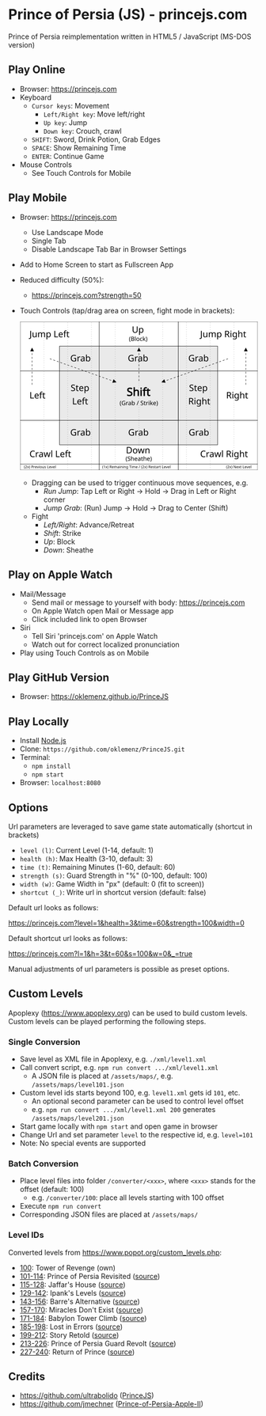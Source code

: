 # Prince of Persia (JS) - princejs.com

Prince of Persia reimplementation written in HTML5 / JavaScript (MS-DOS version)

## Play Online

- Browser: https://princejs.com
- Keyboard
  - `Cursor keys`: Movement
    - `Left/Right key`: Move left/right
    - `Up key`: Jump
    - `Down key`: Crouch, crawl
  - `SHIFT`: Sword, Drink Potion, Grab Edges
  - `SPACE`: Show Remaining Time
  - `ENTER`: Continue Game
- Mouse Controls
  - See Touch Controls for Mobile

## Play Mobile

- Browser: https://princejs.com
  - Use Landscape Mode
  - Single Tab
  - Disable Landscape Tab Bar in Browser Settings
- Add to Home Screen to start as Fullscreen App
- Reduced difficulty (50%):
  - https://princejs.com?strength=50
- Touch Controls (tap/drag area on screen, fight mode in brackets):

  ![Mobile](assets/web/mobile.svg)

  - Dragging can be used to trigger continuous move sequences, e.g.
    - _Run Jump_: Tap Left or Right -> Hold -> Drag in Left or Right corner
    - _Jump Grab_: (Run) Jump -> Hold -> Drag to Center (Shift)
  - Fight
    - _Left/Right_: Advance/Retreat
    - _Shift_: Strike
    - _Up_: Block
    - _Down_: Sheathe

## Play on Apple Watch

- Mail/Message
  - Send mail or message to yourself with body: https://princejs.com
  - On Apple Watch open Mail or Message app
  - Click included link to open Browser
- Siri
  - Tell Siri 'princejs.com' on Apple Watch
  - Watch out for correct localized pronunciation
- Play using Touch Controls as on Mobile

## Play GitHub Version

- Browser: https://oklemenz.github.io/PrinceJS

## Play Locally

- Install [Node.js](https://nodejs.org)
- Clone: `https://github.com/oklemenz/PrinceJS.git`
- Terminal:
  - `npm install`
  - `npm start`
- Browser: `localhost:8080`

## Options

Url parameters are leveraged to save game state automatically (shortcut in brackets)

- `level (l)`: Current Level (1-14, default: 1)
- `health (h)`: Max Health (3-10, default: 3)
- `time (t)`: Remaining Minutes (1-60, default: 60)
- `strength (s)`: Guard Strength in "%" (0-100, default: 100)
- `width (w)`: Game Width in "px" (default: 0 (fit to screen))
- `shortcut (_)`: Write url in shortcut version (default: false)

Default url looks as follows:

https://princejs.com?level=1&health=3&time=60&strength=100&width=0

Default shortcut url looks as follows:

https://princejs.com?l=1&h=3&t=60&s=100&w=0&_=true

Manual adjustments of url parameters is possible as preset options.

## Custom Levels

Apoplexy (https://www.apoplexy.org) can be used to build custom levels.
Custom levels can be played performing the following steps.

### Single Conversion

- Save level as XML file in Apoplexy, e.g. `./xml/level1.xml`
- Call convert script, e.g. `npm run convert .../xml/level1.xml`
  - A JSON file is placed at `/assets/maps/`, e.g. `/assets/maps/level101.json`
- Custom level ids starts beyond 100, e.g. `level1.xml` gets id `101`, etc.
  - An optional second parameter can be used to control level offset
  - e.g. `npm run convert .../xml/level1.xml 200` generates `/assets/maps/level201.json`
- Start game locally with `npm start` and open game in browser
- Change Url and set parameter `level` to the respective id, e.g. `level=101`
- Note: No special events are supported

### Batch Conversion

- Place level files into folder `/converter/<xxx>`, where `<xxx>` stands for the offset (default: 100)
  - e.g. `/converter/100`: place all levels starting with 100 offset
- Execute `npm run convert`
- Corresponding JSON files are placed at `/assets/maps/`

### Level IDs

Converted levels from https://www.popot.org/custom_levels.php:

- [100](https://princejs.com?level=100&strength=50): Tower of Revenge (own)
- [101-114](https://princejs.com?level=101&strength=50): Prince of Persia Revisited ([source](https://www.popot.org/custom_levels.php?mod=0000163))
- [115-128](https://princejs.com?level=115&strength=50): Jaffar's House ([source](https://www.popot.org/custom_levels.php?mod=0000220))
- [129-142](https://princejs.com?level=129&strength=50): Ipank's Levels ([source](https://www.popot.org/custom_levels.php?mod=0000151))
- [143-156](https://princejs.com?level=143&strength=50): Barre's Alternative ([source](https://www.popot.org/custom_levels.php?mod=0000189))
- [157-170](https://princejs.com?level=157&strength=50): Miracles Don't Exist ([source](https://www.popot.org/custom_levels.php?mod=0000098))
- [171-184](https://princejs.com?level=171&strength=50): Babylon Tower Climb ([source](https://www.popot.org/custom_levels.php?mod=0000109))
- [185-198](https://princejs.com?level=185&strength=50): Lost in Errors ([source](https://www.popot.org/custom_levels.php?mod=0000144))
- [199-212](https://princejs.com?level=199&strength=50): Story Retold ([source](https://www.popot.org/custom_levels.php?mod=0000146))
- [213-226](https://princejs.com?level=213&strength=50): Prince of Persia Guard Revolt ([source](https://www.popot.org/custom_levels.php?mod=0000162))
- [227-240](https://princejs.com?level=227&strength=50): Return of Prince ([source](https://www.popot.org/custom_levels.php?mod=0000207))

## Credits

- https://github.com/ultrabolido ([PrinceJS](https://github.com/ultrabolido/PrinceJS))
- https://github.com/jmechner ([Prince-of-Persia-Apple-II](https://github.com/jmechner/Prince-of-Persia-Apple-II))
